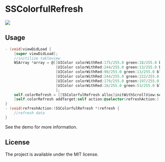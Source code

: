 # SSColorfulRefresh
![](https://raw.githubusercontent.com/immrss/SSTableViewPopover/master/Demo.gif)

## Usage
```objective-c
- (void)viewDidLoad {
    [super viewDidLoad];
    //initilize tableview
    NSArray *array = @[[UIColor colorWithRed:175/255.0 green:18/255.0 blue:88/255.0 alpha:1],
                       [UIColor colorWithRed:244/255.0 green:13/255.0 blue:100/255.0 alpha:1],
                       [UIColor colorWithRed:90/255.0 green:13/255.0 blue:67/255.0 alpha:1],
                       [UIColor colorWithRed:244/255.0 green:222/255.0 blue:41/255.0 alpha:1],
                       [UIColor colorWithRed:179/255.0 green:197/255.0 blue:135/255.0 alpha:1],
                       [UIColor colorWithRed:18/255.0 green:53/255.0 blue:85/255.0 alpha:1]
                       ];
    self.colorRefresh = [[SSColorfulRefresh alloc]initWithScrollView:self.tableView colors:array];
    [self.colorRefresh addTarget:self action:@selector(refreshAction:) forControlEvents:UIControlEventValueChanged];
}
- (void)refreshAction:(SSColorfulRefresh *)refresh {
    //refresh data
}

```
See the demo for more information.

## License
The project is available under the MIT license.
